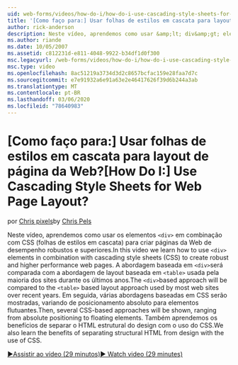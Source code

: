 ```yaml
---
uid: web-forms/videos/how-do-i/how-do-i-use-cascading-style-sheets-for-web-page-layout
title: '[Como faço para:] Usar folhas de estilos em cascata para layout de página da Web? | Microsoft Docs'
author: rick-anderson
description: Neste vídeo, aprendemos como usar &amp;lt; div&amp;gt; elementos em combinação com folhas de estilo em cascata (CSS) para criar uma Web p de desempenho robusto e mais alto...
ms.author: riande
ms.date: 10/05/2007
ms.assetid: c812231d-e811-4048-9922-b34df1d0f300
msc.legacyurl: /web-forms/videos/how-do-i/how-do-i-use-cascading-style-sheets-for-web-page-layout
msc.type: video
ms.openlocfilehash: 8ac51219a3734d3d2c8657bcfac159e28faa7d7c
ms.sourcegitcommit: e7e91932a6e91a63e2e46417626f39d6b244a3ab
ms.translationtype: MT
ms.contentlocale: pt-BR
ms.lasthandoff: 03/06/2020
ms.locfileid: "78640983"
---
```

# <a name="how-do-i-use-cascading-style-sheets-for-web-page-layout"></a><span data-ttu-id="6bc93-104">[Como faço para:] Usar folhas de estilos em cascata para layout de página da Web?</span><span class="sxs-lookup"><span data-stu-id="6bc93-104">[How Do I:] Use Cascading Style Sheets for Web Page Layout?</span></span>

<span data-ttu-id="6bc93-105">por [Chris pixels](https://twitter.com/chrispels)</span><span class="sxs-lookup"><span data-stu-id="6bc93-105">by [Chris Pels](https://twitter.com/chrispels)</span></span>

<span data-ttu-id="6bc93-106">Neste vídeo, aprendemos como usar os elementos `<div>` em combinação com CSS (folhas de estilos em cascata) para criar páginas da Web de desempenho robustos e superiores.</span><span class="sxs-lookup"><span data-stu-id="6bc93-106">In this video we learn how to use `<div>` elements in combination with cascading style sheets (CSS) to create robust and higher performance web pages.</span></span> <span data-ttu-id="6bc93-107">A abordagem baseada em `<div>`será comparada com a abordagem de layout baseada em `<table>` usada pela maioria dos sites durante os últimos anos.</span><span class="sxs-lookup"><span data-stu-id="6bc93-107">The `<div>`based approach will be compared to the `<table>` based layout approach used by most web sites over recent years.</span></span> <span data-ttu-id="6bc93-108">Em seguida, várias abordagens baseadas em CSS serão mostradas, variando de posicionamento absoluto para elementos flutuantes.</span><span class="sxs-lookup"><span data-stu-id="6bc93-108">Then, several CSS-based approaches will be shown, ranging from absolute positioning to floating elements.</span></span> <span data-ttu-id="6bc93-109">Também aprendemos os benefícios de separar o HTML estrutural do design com o uso do CSS.</span><span class="sxs-lookup"><span data-stu-id="6bc93-109">We also learn the benefits of separating structural HTML from design with the use of CSS.</span></span>

[<span data-ttu-id="6bc93-110">&#9654;Assistir ao vídeo (29 minutos)</span><span class="sxs-lookup"><span data-stu-id="6bc93-110">&#9654; Watch video (29 minutes)</span></span>](https://channel9.msdn.com/Blogs/ASP-NET-Site-Videos/how-do-i-use-cascading-style-sheets-for-web-page-layout)
